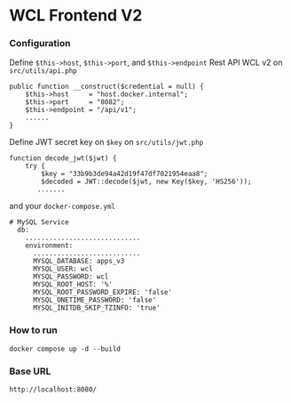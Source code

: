 # WCL Frontend V2

### Configuration
Define `$this->host`, `$this->port`, and `$this->endpoint` Rest API WCL v2 on `src/utils/api.php`
```
public function __construct($credential = null) {
    $this->host     = "host.docker.internal";
    $this->port     = "8082";
    $this->endpoint = "/api/v1";
    ......
}
```
Define JWT secret key on `$key` on `src/utils/jwt.php`
```
function decode_jwt($jwt) {
    try {
		$key = "33b9b3de94a42d19f47df7021954eaa8";
        $decoded = JWT::decode($jwt, new Key($key, 'HS256'));
       .......
```
and your `docker-compose.yml`

```
# MySQL Service
  db:
    .............................
    environment:
      ...........................
      MYSQL_DATABASE: apps_v3
      MYSQL_USER: wcl
      MYSQL_PASSWORD: wcl
      MYSQL_ROOT_HOST: '%'
      MYSQL_ROOT_PASSWORD_EXPIRE: 'false'
      MYSQL_ONETIME_PASSWORD: 'false'
      MYSQL_INITDB_SKIP_TZINFO: 'true'
```
### How to run
```
docker compose up -d --build
```
### Base URL
```
http://localhost:8080/
```